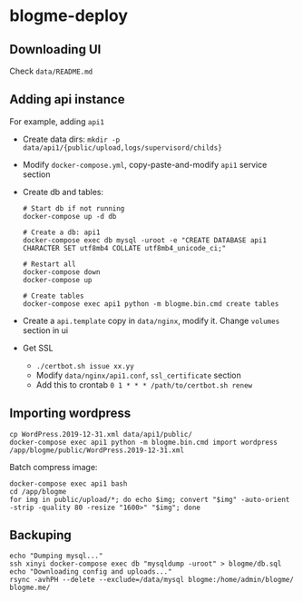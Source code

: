 # blogme-deploy

## Downloading UI

Check `data/README.md`


## Adding api instance

For example, adding `api1`

- Create data dirs: `mkdir -p data/api1/{public/upload,logs/supervisord/childs}`
- Modify `docker-compose.yml`, copy-paste-and-modify `api1` service section
- Create db and tables:

    ```
    # Start db if not running
    docker-compose up -d db

    # Create a db: api1
    docker-compose exec db mysql -uroot -e "CREATE DATABASE api1 CHARACTER SET utf8mb4 COLLATE utf8mb4_unicode_ci;"

    # Restart all
    docker-compose down
    docker-compose up

    # Create tables
    docker-compose exec api1 python -m blogme.bin.cmd create tables
    ```

- Create a `api.template` copy in `data/nginx`, modify it. Change `volumes` section in ui
- Get SSL
  - `./certbot.sh issue xx.yy`
  - Modify `data/nginx/api1.conf`, `ssl_certificate` section
  - Add this to crontab `0 1 * * * /path/to/certbot.sh renew`


## Importing wordpress

```
cp WordPress.2019-12-31.xml data/api1/public/
docker-compose exec api1 python -m blogme.bin.cmd import wordpress /app/blogme/public/WordPress.2019-12-31.xml
```

Batch compress image:
```
docker-compose exec api1 bash
cd /app/blogme
for img in public/upload/*; do echo $img; convert "$img" -auto-orient -strip -quality 80 -resize "1600>" "$img"; done
```


## Backuping
```
echo "Dumping mysql..."
ssh xinyi docker-compose exec db "mysqldump -uroot" > blogme/db.sql
echo "Downloading config and uploads..."
rsync -avhPH --delete --exclude=/data/mysql blogme:/home/admin/blogme/ blogme.me/
```
